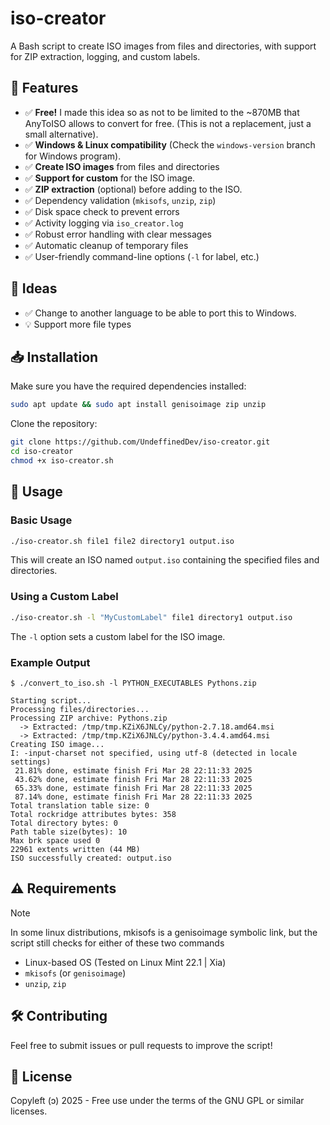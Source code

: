 # iso-creator

A Bash script to create ISO images from files and directories, with support for ZIP extraction, logging, and custom labels.

## 🚀 Features
- ✅ **Free!** I made this idea so as not to be limited to the ~870MB that AnyToISO allows to convert for free. (This is not a replacement, just a small alternative).
- ✅ **Windows & Linux compatibility** (Check the `windows-version` branch for Windows program).
- ✅ **Create ISO images** from files and directories
- ✅ **Support for custom** for the ISO image.
- ✅ **ZIP extraction** (optional) before adding to the ISO.
- ✅ Dependency validation (`mkisofs`, `unzip`, `zip`)
- ✅ Disk space check to prevent errors
- ✅ Activity logging via `iso_creator.log`
- ✅ Robust error handling with clear messages
- ✅ Automatic cleanup of temporary files
- ✅ User-friendly command-line options (`-l` for label, etc.)

## 🔧 Ideas
- ✅ Change to another language to be able to port this to Windows.
- 💡 Support more file types

## 📥 Installation
Make sure you have the required dependencies installed:

```bash
sudo apt update && sudo apt install genisoimage zip unzip
```

Clone the repository:
```bash
git clone https://github.com/UndeffinedDev/iso-creator.git
cd iso-creator
chmod +x iso-creator.sh
```

## 📌 Usage

### Basic Usage
```bash
./iso-creator.sh file1 file2 directory1 output.iso
```
This will create an ISO named `output.iso` containing the specified files and directories.

### Using a Custom Label
```bash
./iso-creator.sh -l "MyCustomLabel" file1 directory1 output.iso
```
The `-l` option sets a custom label for the ISO image.

### Example Output
```
$ ./convert_to_iso.sh -l PYTHON_EXECUTABLES Pythons.zip

Starting script...
Processing files/directories...
Processing ZIP archive: Pythons.zip
  -> Extracted: /tmp/tmp.KZiX6JNLCy/python-2.7.18.amd64.msi
  -> Extracted: /tmp/tmp.KZiX6JNLCy/python-3.4.4.amd64.msi
Creating ISO image...
I: -input-charset not specified, using utf-8 (detected in locale settings)
 21.81% done, estimate finish Fri Mar 28 22:11:33 2025
 43.62% done, estimate finish Fri Mar 28 22:11:33 2025
 65.33% done, estimate finish Fri Mar 28 22:11:33 2025
 87.14% done, estimate finish Fri Mar 28 22:11:33 2025
Total translation table size: 0
Total rockridge attributes bytes: 358
Total directory bytes: 0
Path table size(bytes): 10
Max brk space used 0
22961 extents written (44 MB)
ISO successfully created: output.iso
```

## ⚠️ Requirements
> [!NOTE]
> In some linux distributions, mkisofs is a genisoimage symbolic link, but the script still checks for either of these two commands
- Linux-based OS (Tested on Linux Mint 22.1 | Xia)
- `mkisofs` (or `genisoimage`)
- `unzip`, `zip`

## 🛠️ Contributing
Feel free to submit issues or pull requests to improve the script!

## 📜 License
Copyleft (ↄ) 2025 - Free use under the terms of the GNU GPL or similar licenses.
